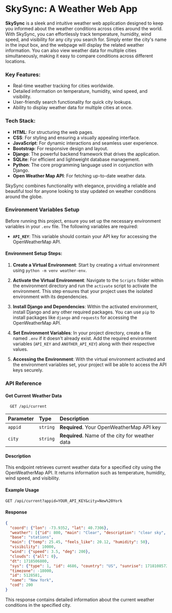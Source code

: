 # SkySync: A Weather Web App

**SkySync** is a sleek and intuitive weather web application designed to keep you informed about the weather conditions across cities around the world. With SkySync, you can effortlessly track temperature, humidity, wind speed, and visibility for any city you search for. Simply enter the city's name in the input box, and the webpage will display the related weather information. You can also view weather data for multiple cities simultaneously, making it easy to compare conditions across different locations.

### Key Features:
- Real-time weather tracking for cities worldwide.
- Detailed information on temperature, humidity, wind speed, and visibility.
- User-friendly search functionality for quick city lookups.
- Ability to display weather data for multiple cities at once.

### Tech Stack:
- **HTML**: For structuring the web pages.
- **CSS**: For styling and ensuring a visually appealing interface.
- **JavaScript**: For dynamic interactions and seamless user experience.
- **Bootstrap**: For responsive design and layout.
- **Django**: The powerful backend framework that drives the application.
- **SQLite**: For efficient and lightweight database management.
- **Python**: The core programming language used in conjunction with Django.
- **Open Weather Map API**: For fetching up-to-date weather data.

SkySync combines functionality with elegance, providing a reliable and beautiful tool for anyone looking to stay updated on weather conditions around the globe.

### Environment Variables Setup

Before running this project, ensure you set up the necessary environment variables in your `.env` file. The following variables are required:

- **`API_KEY`**: This variable should contain your API key for accessing the OpenWeatherMap API.


#### Environment Setup Steps:

1. **Create a Virtual Environment**: Start by creating a virtual environment using `python -m venv weather-env`.

2. **Activate the Virtual Environment**: Navigate to the `Scripts` folder within the environment directory and run the `activate` script to activate the environment. This step ensures that your project uses the isolated environment with its dependencies.

3. **Install Django and Dependencies**: Within the activated environment, install Django and any other required packages. You can use `pip` to install packages like `django` and `requests` for accessing the OpenWeatherMap API.

4. **Set Environment Variables**: In your project directory, create a file named `.env` if it doesn't already exist. Add the required environment variables (`API_KEY` and `ANOTHER_API_KEY`) along with their respective values.

5. **Accessing the Environment**: With the virtual environment activated and the environment variables set, your project will be able to access the API keys securely.

### API Reference

#### Get Current Weather Data

```http
  GET /api/current
```

| Parameter | Type     | Description                                    |
| :-------- | :------- | :--------------------------------------------- |
| `appid`   | `string` | **Required**. Your OpenWeatherMap API key      |
| `city`    | `string` | **Required**. Name of the city for weather data|

#### Description

This endpoint retrieves current weather data for a specified city using the OpenWeatherMap API. It returns information such as temperature, humidity, wind speed, and visibility.

#### Example Usage

```http
GET /api/current?appid=YOUR_API_KEY&city=New%20York
```

#### Response

```json
{
  "coord": {"lon": -73.9352, "lat": 40.7306},
  "weather": [{"id": 800, "main": "Clear", "description": "clear sky", "icon": "01n"}],
  "base": "stations",
  "main": {"temp": 25.45, "feels_like": 20.12, "humidity": 50},
  "visibility": 10000,
  "wind": {"speed": 3.5, "deg": 200},
  "clouds": {"all": 0},
  "dt": 1718506800,
  "sys": {"type": 1, "id": 4686, "country": "US", "sunrise": 1718108572, "sunset": 1718161078},
  "timezone": -18000,
  "id": 5128581,
  "name": "New York",
  "cod": 200
}
```

This response contains detailed information about the current weather conditions in the specified city.


